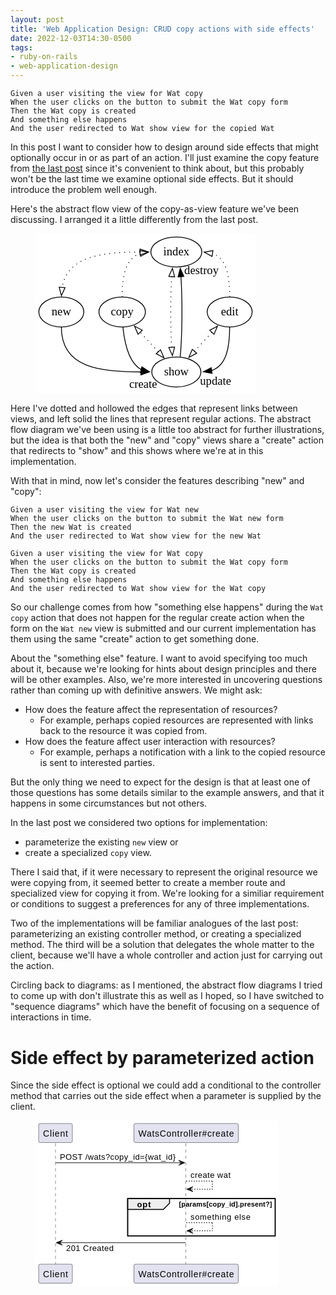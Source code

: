 ```yaml
---
layout: post
title: 'Web Application Design: CRUD copy actions with side effects'
date: 2022-12-03T14:30-0500
tags:
- ruby-on-rails
- web-application-design
--- 
```


```feature
Given a user visiting the view for Wat copy
When the user clicks on the button to submit the Wat copy form
Then the Wat copy is created
And something else happens
And the user redirected to Wat show view for the copied Wat
```

In this post I want to consider how to design around side effects that
might optionally occur in or as part of an action. I'll just examine
the copy feature from [the last post](/2022/11/14/wad-designing-copy-on-crud.html) since it's convenient to think
about, but this probably won't be the last time we examine optional
side effects. But it should introduce the problem well enough.

<!-- more -->

Here's the abstract flow view of the copy-as-view feature we've been
discussing. I arranged it a little differently from the last post.

<figure class="centered">
  <svg width="264pt" height="193pt"
       viewBox="0.00 0.00 264.00 192.63" xmlns="http://www.w3.org/2000/svg" xmlns:xlink="http://www.w3.org/1999/xlink">
    <g id="graph0" class="graph" transform="scale(1 1) rotate(0) translate(4 188.63)">
      <title>CRUD flow: copy&#45;as&#45;view</title>
      <polygon fill="white" stroke="none" points="-4,4 -4,-188.63 260,-188.63 260,4 -4,4"/>
      <!-- index -->
      <g id="node1" class="node">
	<title>index</title>
	<ellipse fill="none" stroke="black" cx="165" cy="-166.63" rx="30.59" ry="18"/>
	<text text-anchor="middle" x="165" y="-162.93" font-family="Times,serif" font-size="14.00">index</text>
      </g>
      <!-- new -->
      <g id="node2" class="node">
	<title>new</title>
	<ellipse fill="none" stroke="black" cx="27" cy="-94.63" rx="27" ry="18"/>
	<text text-anchor="middle" x="27" y="-90.93" font-family="Times,serif" font-size="14.00">new</text>
      </g>
      <!-- index&#45;&gt;new -->
      <g id="edge1" class="edge">
	<title>index:w&#45;&gt;new:n</title>
	<path fill="none" stroke="black" stroke-dasharray="1,5" d="M121.55,-166.6C76.73,-166.23 34.52,-162.4 27.9,-123.83"/>
	<polygon fill="none" stroke="black" points="121.48,-170.1 131.49,-166.63 121.5,-163.1 121.48,-170.1"/>
	<polygon fill="none" stroke="black" points="31.41,-123.83 27.12,-114.14 24.43,-124.39 31.41,-123.83"/>
      </g>
      <!-- show -->
      <g id="node3" class="node">
	<title>show</title>
	<ellipse fill="none" stroke="black" cx="165" cy="-22.63" rx="29.5" ry="18"/>
	<text text-anchor="middle" x="165" y="-18.93" font-family="Times,serif" font-size="14.00">show</text>
      </g>
      <!-- index&#45;&gt;show -->
      <g id="edge2" class="edge">
	<title>index&#45;&gt;show</title>
	<path fill="none" stroke="black" stroke-dasharray="1,5" d="M159.47,-137.16C157.84,-112.4 157.84,-76.71 159.48,-51.98"/>
	<polygon fill="none" stroke="black" points="155.97,-137.32 160.29,-147 162.95,-136.74 155.97,-137.32"/>
	<polygon fill="none" stroke="black" points="162.94,-52.59 160.28,-42.33 155.96,-52 162.94,-52.59"/>
      </g>
      <!-- new&#45;&gt;show -->
      <g id="edge7" class="edge">
	<title>new:s&#45;&gt;show:w</title>
	<path fill="none" stroke="black" d="M27,-76.63C27,-27.11 73.44,-23 122.78,-22.66"/>
	<polygon fill="black" stroke="black" points="122.5,-26.16 132.49,-22.64 122.48,-19.16 122.5,-26.16"/>
	<text text-anchor="middle" x="125.21" y="-3.8" font-family="Times,serif" font-size="14.00">create</text>
      </g>
      <!-- show&#45;&gt;index -->
      <g id="edge8" class="edge">
	<title>show&#45;&gt;index</title>
	<path fill="none" stroke="black" d="M169.59,-40.82C172.11,-64.74 172.43,-108.35 170.53,-137.16"/>
	<polygon fill="black" stroke="black" points="167.05,-136.74 169.71,-147 174.03,-137.32 167.05,-136.74"/>
	<text text-anchor="middle" x="195.17" y="-140.19" font-family="Times,serif" font-size="14.00">destroy</text>
      </g>
      <!-- edit -->
      <g id="node4" class="node">
	<title>edit</title>
	<ellipse fill="none" stroke="black" cx="229" cy="-94.63" rx="27" ry="18"/>
	<text text-anchor="middle" x="229" y="-90.93" font-family="Times,serif" font-size="14.00">edit</text>
      </g>
      <!-- show&#45;&gt;edit -->
      <g id="edge3" class="edge">
	<title>show&#45;&gt;edit</title>
	<path fill="none" stroke="black" stroke-dasharray="1,5" d="M186.63,-47.29C193.49,-54.79 201.06,-63.07 207.88,-70.54"/>
	<polygon fill="none" stroke="black" points="189.35,-45.08 180.02,-40.06 184.18,-49.8 189.35,-45.08"/>
	<polygon fill="none" stroke="black" points="205.08,-72.65 214.41,-77.67 210.24,-67.93 205.08,-72.65"/>
      </g>
      <!-- copy -->
      <g id="node5" class="node">
	<title>copy</title>
	<ellipse fill="none" stroke="black" cx="100" cy="-94.63" rx="27.9" ry="18"/>
	<text text-anchor="middle" x="100" y="-90.93" font-family="Times,serif" font-size="14.00">copy</text>
      </g>
      <!-- show&#45;&gt;copy -->
      <g id="edge4" class="edge">
	<title>show&#45;&gt;copy</title>
	<path fill="none" stroke="black" stroke-dasharray="1,5" d="M143.43,-46.87C136.39,-54.44 128.59,-62.84 121.56,-70.42"/>
	<polygon fill="none" stroke="black" points="145.97,-49.28 150.21,-39.57 140.84,-44.51 145.97,-49.28"/>
	<polygon fill="none" stroke="black" points="119.05,-67.97 114.81,-77.68 124.18,-72.73 119.05,-67.97"/>
      </g>
      <!-- edit&#45;&gt;index -->
      <g id="edge5" class="edge">
	<title>edit:n&#45;&gt;index:e</title>
	<path fill="none" stroke="black" stroke-dasharray="1,5" d="M229,-112.63C229,-136.28 226.05,-158.64 208.16,-164.9"/>
	<polygon fill="none" stroke="black" points="207.84,-161.41 198.5,-166.4 208.91,-168.33 207.84,-161.41"/>
      </g>
      <!-- edit&#45;&gt;show -->
      <g id="edge9" class="edge">
	<title>edit:s&#45;&gt;show:e</title>
	<path fill="none" stroke="black" d="M229,-76.63C229,-52.79 225.5,-30.57 207.3,-24.35"/>
	<polygon fill="black" stroke="black" points="207.91,-20.9 197.5,-22.86 206.86,-27.82 207.91,-20.9"/>
	<text text-anchor="middle" x="212.11" y="-7.08" font-family="Times,serif" font-size="14.00">update</text>
      </g>
      <!-- copy&#45;&gt;index -->
      <g id="edge6" class="edge">
	<title>copy:n&#45;&gt;index:w</title>
	<path fill="none" stroke="black" stroke-dasharray="1,5" d="M100,-112.63C100,-136.47 103.5,-158.7 121.7,-164.91"/>
	<polygon fill="none" stroke="black" points="121.09,-168.36 131.5,-166.41 122.14,-161.44 121.09,-168.36"/>
      </g>
      <!-- copy&#45;&gt;show -->
      <g id="edge10" class="edge">
	<title>copy&#45;&gt;show:w</title>
	<path fill="none" stroke="black" d="M100.91,-76.45C102.69,-59.04 107.91,-33.56 123.15,-25.31"/>
	<polygon fill="black" stroke="black" points="123.66,-28.79 132.53,-23 121.98,-22 123.66,-28.79"/>
      </g>
    </g>
  </svg>
</figure>

Here I've dotted and hollowed the edges that represent links between
views, and left solid the lines that represent regular actions. The
abstract flow diagram we've been using is a little too abstract for
further illustrations, but the idea is that both the "new" and "copy"
views share a "create" action that redirects to "show" and this shows
where we're at in this implementation.

With that in mind, now let's consider the features describing "new"
and "copy":

```feature
Given a user visiting the view for Wat new
When the user clicks on the button to submit the Wat new form
Then the new Wat is created
And the user redirected to Wat show view for the new Wat

Given a user visiting the view for Wat copy
When the user clicks on the button to submit the Wat copy form
Then the Wat copy is created
And something else happens
And the user redirected to Wat show view for the Wat copy
```

So our challenge comes from how "something else happens" during the
`Wat copy` action that does not happen for the regular create action when
the form on the `Wat new` view is submitted and our current implementation
has them using the same "create" action to get something done.

About the "something else" feature. I want to avoid specifying too
much about it, because we're looking for hints about design principles
and there will be other examples. Also, we're more interested in
uncovering questions rather than coming up with definitive answers. We
might ask:

-   How does the feature affect the representation of resources?
    -   For example, perhaps copied resources are represented with links
        back to the resource it was copied from.
-   How does the feature affect user interaction with resources?
    -   For example, perhaps a notification with a link to the copied
        resource is sent to interested parties.

But the only thing we need to expect for the design is that at least
one of those questions has some details similar to the example
answers, and that it happens in some circumstances but not others.

In the last post we considered two options for implementation:

-   parameterize the existing `new` view or
-   create a specialized `copy` view.

There I said that, if it were necessary to represent the original
resource we were copying from, it seemed better to create a member
route and specialized view for copying it from. We're looking for a
similiar requirement or conditions to suggest a preferences for any of
three implementations.

Two of the implementations will be familiar analogues of the last
post: parameterizing an existing controller method, or creating a
specialized method. The third will be a solution that delegates the
whole matter to the client, because we'll have a whole controller and
action just for carrying out the action.

Circling back to diagrams: as I mentioned, the abstract flow diagrams
I tried to come up with don't illustrate this as well as I hoped, so I
have switched to "sequence diagrams" which have the benefit of
focusing on a sequence of interactions in time.


# Side effect by parameterized action

Since the side effect is optional we could add a conditional to the
controller method that carries out the side effect when a parameter is
supplied by the client.

<figure class="centered">
  <svg xmlns="http://www.w3.org/2000/svg" xmlns:xlink="http://www.w3.org/1999/xlink" contentStyleType="text/css" height="266px" preserveAspectRatio="none" style="width:389px;height:266px;background:#FFFFFF;" version="1.1" viewBox="0 0 389 266" width="389px" zoomAndPan="magnify"><defs/><g><rect fill="none" height="59.6211" style="stroke:#000000;stroke-width:1.5;" width="236" x="147.5" y="125.1094"/><line style="stroke:#181818;stroke-width:0.5;stroke-dasharray:5.0,5.0;" x1="32" x2="32" y1="36.4883" y2="231.041"/><line style="stroke:#181818;stroke-width:0.5;stroke-dasharray:5.0,5.0;" x1="240.5" x2="240.5" y1="36.4883" y2="231.041"/><rect fill="#E2E2F0" height="30.4883" rx="2.5" ry="2.5" style="stroke:#181818;stroke-width:0.5;" width="54" x="5" y="5"/><text fill="#000000" font-family="sans-serif" font-size="14" lengthAdjust="spacing" textLength="40" x="12" y="25.5352">Client</text><rect fill="#E2E2F0" height="30.4883" rx="2.5" ry="2.5" style="stroke:#181818;stroke-width:0.5;" width="54" x="5" y="230.041"/><text fill="#000000" font-family="sans-serif" font-size="14" lengthAdjust="spacing" textLength="40" x="12" y="250.5762">Client</text><rect fill="#E2E2F0" height="30.4883" rx="2.5" ry="2.5" style="stroke:#181818;stroke-width:0.5;" width="167" x="157.5" y="5"/><text fill="#000000" font-family="sans-serif" font-size="14" lengthAdjust="spacing" textLength="153" x="164.5" y="25.5352">WatsController#create</text><rect fill="#E2E2F0" height="30.4883" rx="2.5" ry="2.5" style="stroke:#181818;stroke-width:0.5;" width="167" x="157.5" y="230.041"/><text fill="#000000" font-family="sans-serif" font-size="14" lengthAdjust="spacing" textLength="153" x="164.5" y="250.5762">WatsController#create</text><polygon fill="#181818" points="229,63.7988,239,67.7988,229,71.7988,233,67.7988" style="stroke:#181818;stroke-width:1.0;"/><line style="stroke:#181818;stroke-width:1.0;" x1="32" x2="235" y1="67.7988" y2="67.7988"/><text fill="#000000" font-family="sans-serif" font-size="13" lengthAdjust="spacing" textLength="185" x="39" y="63.0566">POST /wats?copy_id={wat_id}</text><line style="stroke:#181818;stroke-width:1.0;stroke-dasharray:2.0,2.0;" x1="241" x2="283" y1="97.1094" y2="97.1094"/><line style="stroke:#181818;stroke-width:1.0;stroke-dasharray:2.0,2.0;" x1="283" x2="283" y1="97.1094" y2="110.1094"/><line style="stroke:#181818;stroke-width:1.0;stroke-dasharray:2.0,2.0;" x1="242" x2="283" y1="110.1094" y2="110.1094"/><polygon fill="#181818" points="252,106.1094,242,110.1094,252,114.1094,248,110.1094" style="stroke:#181818;stroke-width:1.0;"/><text fill="#000000" font-family="sans-serif" font-size="13" lengthAdjust="spacing" textLength="64" x="248" y="92.3672">create wat</text><path d="M147.5,125.1094 L214.5,125.1094 L214.5,132.4199 L204.5,142.4199 L147.5,142.4199 L147.5,125.1094 " fill="#EEEEEE" style="stroke:#000000;stroke-width:1.5;"/><rect fill="none" height="59.6211" style="stroke:#000000;stroke-width:1.5;" width="236" x="147.5" y="125.1094"/><text fill="#000000" font-family="sans-serif" font-size="13" font-weight="bold" lengthAdjust="spacing" textLength="22" x="162.5" y="138.6777">opt</text><text fill="#000000" font-family="sans-serif" font-size="11" font-weight="bold" lengthAdjust="spacing" textLength="149" x="229.5" y="137.7441">[params[copy_id].present?]</text><line style="stroke:#181818;stroke-width:1.0;stroke-dasharray:2.0,2.0;" x1="241" x2="283" y1="163.7305" y2="163.7305"/><line style="stroke:#181818;stroke-width:1.0;stroke-dasharray:2.0,2.0;" x1="283" x2="283" y1="163.7305" y2="176.7305"/><line style="stroke:#181818;stroke-width:1.0;stroke-dasharray:2.0,2.0;" x1="242" x2="283" y1="176.7305" y2="176.7305"/><polygon fill="#181818" points="252,172.7305,242,176.7305,252,180.7305,248,176.7305" style="stroke:#181818;stroke-width:1.0;"/><text fill="#000000" font-family="sans-serif" font-size="13" lengthAdjust="spacing" textLength="96" x="248" y="158.9883">something else</text><polygon fill="#181818" points="43,191.7305,33,195.7305,43,199.7305,39,195.7305" style="stroke:#181818;stroke-width:1.0;"/><line style="stroke:#181818;stroke-width:1.0;" x1="37" x2="240" y1="195.7305" y2="195.7305"/><text fill="#000000" font-family="sans-serif" font-size="13" lengthAdjust="spacing" textLength="76" x="49" y="209.2988">201 Created</text><!--MD5=[688c238dd4cfd8bb30247960707ab76a]
@startuml
skinparam responseMessageBelowArrow true

participant Client
participant "WatsController#create" as Server

Client -> Server : POST /wats?copy_id={wat_id}
Server - -> Server : create wat
opt params[copy_id].present?
    Server - -> Server : something else
end
Server -> Client : 201 Created
@enduml

PlantUML version 1.2022.12(Sun Oct 23 14:12:26 EDT 2022)
(GPL source distribution)
Java Runtime: OpenJDK Runtime Environment
JVM: OpenJDK 64-Bit Server VM
Default Encoding: UTF-8
Language: en
Country: US
--></g></svg>
</figure>

What's nice about this is that we keep a single interface for creating
new `Wat` resources, and the differences in creating them, are matters
of the User interface. Error handling logic has been left to the
imagination of the reader.

What's less nice, maybe, is that it's up to the client to supply this
parameter. 

For every "golden path" there are several "stoney paths" that have to
be considered. What are the impacts if the client spuriously includes
or excludes the parameter? Obviously, the side effect happens or does
not happen spuriously as a consequence, but applications and their
users are depending on systems informing them appropriately, so the
analysis should extend to the organization, people, and processes that
depend on the application.

However, the parameter doesn't have to be someting explicitly supplied
by the user, as in the example&#x2013;it could be what I'm going to call
"implicit" by which I mean, it's still part of the request, just not
any part the user "controls". In this example, where `Wat copy` has
it's own view, the controller action could check `request.referer` to
determine if it should carry out the side effect. This mitigates the
issue somewhat.

If it seems a little eyebrow raising to use implicit parameters like
this, I think that's a good instinct. However most applications do
this kind of thing for access control, and maybe the side effect is
something that might be fairly considered "foundational" in the same
way. We'll have to come back to that.

If the server is more of an API and not rendering the views, you might
feel more constrained to use explicit parameters. If it's more
appropriate or important for the side effect to be managed on the
server then we may wish to consider using a specialized action.


# Side effect by specialized action

While I'm pretty comfortable creating new safe actions/views (per the
last post), I'm less confident about creating new unsafe actions, but
if the side effect really needs to be managed by the server, or if it
complicates methods inappropriately, a new action can be set up for
it.

What I came up with, is that the copy view will submit to a new
"member" route:

    POST /wats/{wat_id}/create_copy

and a new controller method will create the copy and invoke the side
effect. The sequence looks like this:

<figure class="centered">
  <svg xmlns="http://www.w3.org/2000/svg" xmlns:xlink="http://www.w3.org/1999/xlink" contentStyleType="text/css" height="235px" preserveAspectRatio="none" style="width:376px;height:235px;background:#FFFFFF;" version="1.1" viewBox="0 0 376 235" width="376px" zoomAndPan="magnify"><defs/><g><line style="stroke:#181818;stroke-width:0.5;stroke-dasharray:5.0,5.0;" x1="32" x2="32" y1="36.4883" y2="199.7305"/><line style="stroke:#181818;stroke-width:0.5;stroke-dasharray:5.0,5.0;" x1="266" x2="266" y1="36.4883" y2="199.7305"/><rect fill="#E2E2F0" height="30.4883" rx="2.5" ry="2.5" style="stroke:#181818;stroke-width:0.5;" width="54" x="5" y="5"/><text fill="#000000" font-family="sans-serif" font-size="14" lengthAdjust="spacing" textLength="40" x="12" y="25.5352">Client</text><rect fill="#E2E2F0" height="30.4883" rx="2.5" ry="2.5" style="stroke:#181818;stroke-width:0.5;" width="54" x="5" y="198.7305"/><text fill="#000000" font-family="sans-serif" font-size="14" lengthAdjust="spacing" textLength="40" x="12" y="219.2656">Client</text><rect fill="#E2E2F0" height="30.4883" rx="2.5" ry="2.5" style="stroke:#181818;stroke-width:0.5;" width="206" x="163" y="5"/><text fill="#000000" font-family="sans-serif" font-size="14" lengthAdjust="spacing" textLength="192" x="170" y="25.5352">WatsController#create_copy</text><rect fill="#E2E2F0" height="30.4883" rx="2.5" ry="2.5" style="stroke:#181818;stroke-width:0.5;" width="206" x="163" y="198.7305"/><text fill="#000000" font-family="sans-serif" font-size="14" lengthAdjust="spacing" textLength="192" x="170" y="219.2656">WatsController#create_copy</text><polygon fill="#181818" points="254,63.7988,264,67.7988,254,71.7988,258,67.7988" style="stroke:#181818;stroke-width:1.0;"/><line style="stroke:#181818;stroke-width:1.0;" x1="32" x2="260" y1="67.7988" y2="67.7988"/><text fill="#000000" font-family="sans-serif" font-size="13" lengthAdjust="spacing" textLength="210" x="39" y="63.0566">POST /wats/{wat_id}/create_copy</text><line style="stroke:#181818;stroke-width:1.0;stroke-dasharray:2.0,2.0;" x1="266" x2="308" y1="97.1094" y2="97.1094"/><line style="stroke:#181818;stroke-width:1.0;stroke-dasharray:2.0,2.0;" x1="308" x2="308" y1="97.1094" y2="110.1094"/><line style="stroke:#181818;stroke-width:1.0;stroke-dasharray:2.0,2.0;" x1="267" x2="308" y1="110.1094" y2="110.1094"/><polygon fill="#181818" points="277,106.1094,267,110.1094,277,114.1094,273,110.1094" style="stroke:#181818;stroke-width:1.0;"/><text fill="#000000" font-family="sans-serif" font-size="13" lengthAdjust="spacing" textLength="64" x="273" y="92.3672">create wat</text><line style="stroke:#181818;stroke-width:1.0;stroke-dasharray:2.0,2.0;" x1="266" x2="308" y1="139.4199" y2="139.4199"/><line style="stroke:#181818;stroke-width:1.0;stroke-dasharray:2.0,2.0;" x1="308" x2="308" y1="139.4199" y2="152.4199"/><line style="stroke:#181818;stroke-width:1.0;stroke-dasharray:2.0,2.0;" x1="267" x2="308" y1="152.4199" y2="152.4199"/><polygon fill="#181818" points="277,148.4199,267,152.4199,277,156.4199,273,152.4199" style="stroke:#181818;stroke-width:1.0;"/><text fill="#000000" font-family="sans-serif" font-size="13" lengthAdjust="spacing" textLength="96" x="273" y="134.6777">something else</text><polygon fill="#181818" points="43,160.4199,33,164.4199,43,168.4199,39,164.4199" style="stroke:#181818;stroke-width:1.0;"/><line style="stroke:#181818;stroke-width:1.0;" x1="37" x2="265" y1="164.4199" y2="164.4199"/><text fill="#000000" font-family="sans-serif" font-size="13" lengthAdjust="spacing" textLength="76" x="49" y="177.9883">201 Created</text><!--MD5=[86ab485252ae4837be814708ed093169]
@startuml
skinparam responseMessageBelowArrow true

participant Client
participant "WatsController#create_copy" as Server

Client -> Server : POST /wats/{wat_id}/create_copy
Server - -> Server : create wat
Server - -> Server : something else
Server -> Client : 201 Created
@enduml

PlantUML version 1.2022.12(Sun Oct 23 14:12:26 EDT 2022)
(GPL source distribution)
Java Runtime: OpenJDK Runtime Environment
JVM: OpenJDK 64-Bit Server VM
Default Encoding: UTF-8
Language: en
Country: US
--></g></svg>
</figure>

What's nice about this is that it's really simple (again, error
handling logic has been left to the imagination of the reader).

The client still has to choose the right interface, but, in the case
of the `copy` feature, it lines up with the two views:

-   `new` uses the basic `POST /wats` and
-   `copy` uses the new `POST /wats/{wat_id}/create_copy`.

I want to briefly examine what makes me uncomfortable about this
implementation. The basic unsafe actions &#x2013; `create`, `update`,
`delete` &#x2013; do four things:

1.  check their parameters
2.  carry out their action
3.  carry out any side effects
4.  redirect to a view (alternatively, render a response for an API client)

Controller methods should be marshalling resources and making certain
kinds of decisions about how to fulfill the request. It's not at all
obvious to me when we should consider making a new controller action
to fulfill a request. Any aspect of the four items could reasonably be
subject to a parametric conditions.

It's only because of the requirement that the side effect be mediated
by the server, and as we've seen, that's not really a strong
distinction. Clients have to be configured to use either appropriate
parameters or appropriate interfaces in both cases.


## Alternate names

It was recently suggested to me that a good alternate name for the
"copy" view would be "template". So,

    GET /wats/{id}/template

This would free up "copy" to be used as the name of the action, so
instead of `create_copy` it would be, just `copy` and the request
would be:

    POST /wats/{id}/copy

Although, I like the semantics of this a lot, I'm going to stick with
calling the action `create_copy`. For one thing, I expect to get into
examples which may not have good semantic names. If you only have one
word for the action and it will serve as a view, I think a convention
of naming specialized actions after one of the basic actions like
this:

-   `create_*`
-   `update_*`
-   `destroy_*`

will probably work well to corral our interfaces into ones that
better abide by REST constraints.


# Side effect by delegated client action

If the side effect is something that can be independently invoked,
then delegating the invokation to the client may be justified. This
could allow us to use the standard `create` interface for copying the
objects while the side effect interface is used when the client needs
that side effect.

<figure class="centered">
  <svg xmlns="http://www.w3.org/2000/svg" xmlns:xlink="http://www.w3.org/1999/xlink" contentStyleType="text/css" height="529px" preserveAspectRatio="none" style="width:473px;height:529px;background:#FFFFFF;" version="1.1" viewBox="0 0 473 529" width="473px" zoomAndPan="magnify"><defs/><g><rect fill="none" height="352.0156" style="stroke:#000000;stroke-width:1.5;" width="456.5" x="10" y="125.1094"/><rect fill="none" height="133.1973" style="stroke:#000000;stroke-width:1.5;" width="402.5" x="20" y="250.3516"/><line style="stroke:#181818;stroke-width:0.5;stroke-dasharray:5.0,5.0;" x1="57" x2="57" y1="36.4883" y2="494.125"/><line style="stroke:#181818;stroke-width:0.5;stroke-dasharray:5.0,5.0;" x1="196.5" x2="196.5" y1="36.4883" y2="494.125"/><line style="stroke:#181818;stroke-width:0.5;stroke-dasharray:5.0,5.0;" x1="351.5" x2="351.5" y1="36.4883" y2="494.125"/><rect fill="#E2E2F0" height="30.4883" rx="2.5" ry="2.5" style="stroke:#181818;stroke-width:0.5;" width="54" x="30" y="5"/><text fill="#000000" font-family="sans-serif" font-size="14" lengthAdjust="spacing" textLength="40" x="37" y="25.5352">Client</text><rect fill="#E2E2F0" height="30.4883" rx="2.5" ry="2.5" style="stroke:#181818;stroke-width:0.5;" width="54" x="30" y="493.125"/><text fill="#000000" font-family="sans-serif" font-size="14" lengthAdjust="spacing" textLength="40" x="37" y="513.6602">Client</text><rect fill="#E2E2F0" height="30.4883" rx="2.5" ry="2.5" style="stroke:#181818;stroke-width:0.5;" width="167" x="113.5" y="5"/><text fill="#000000" font-family="sans-serif" font-size="14" lengthAdjust="spacing" textLength="153" x="120.5" y="25.5352">WatsController#create</text><rect fill="#E2E2F0" height="30.4883" rx="2.5" ry="2.5" style="stroke:#181818;stroke-width:0.5;" width="167" x="113.5" y="493.125"/><text fill="#000000" font-family="sans-serif" font-size="14" lengthAdjust="spacing" textLength="153" x="120.5" y="513.6602">WatsController#create</text><rect fill="#E2E2F0" height="30.4883" rx="2.5" ry="2.5" style="stroke:#181818;stroke-width:0.5;" width="122" x="290.5" y="5"/><text fill="#000000" font-family="sans-serif" font-size="14" lengthAdjust="spacing" textLength="108" x="297.5" y="25.5352">SomethingsElse</text><rect fill="#E2E2F0" height="30.4883" rx="2.5" ry="2.5" style="stroke:#181818;stroke-width:0.5;" width="122" x="290.5" y="493.125"/><text fill="#000000" font-family="sans-serif" font-size="14" lengthAdjust="spacing" textLength="108" x="297.5" y="513.6602">SomethingsElse</text><polygon fill="#181818" points="185,63.7988,195,67.7988,185,71.7988,189,67.7988" style="stroke:#181818;stroke-width:1.0;"/><line style="stroke:#181818;stroke-width:1.0;" x1="57" x2="191" y1="67.7988" y2="67.7988"/><text fill="#000000" font-family="sans-serif" font-size="13" lengthAdjust="spacing" textLength="72" x="64" y="63.0566">POST /wats</text><line style="stroke:#181818;stroke-width:1.0;stroke-dasharray:2.0,2.0;" x1="197" x2="239" y1="97.1094" y2="97.1094"/><line style="stroke:#181818;stroke-width:1.0;stroke-dasharray:2.0,2.0;" x1="239" x2="239" y1="97.1094" y2="110.1094"/><line style="stroke:#181818;stroke-width:1.0;stroke-dasharray:2.0,2.0;" x1="198" x2="239" y1="110.1094" y2="110.1094"/><polygon fill="#181818" points="208,106.1094,198,110.1094,208,114.1094,204,110.1094" style="stroke:#181818;stroke-width:1.0;"/><text fill="#000000" font-family="sans-serif" font-size="13" lengthAdjust="spacing" textLength="64" x="204" y="92.3672">create wat</text><path d="M10,125.1094 L72,125.1094 L72,132.4199 L62,142.4199 L10,142.4199 L10,125.1094 " fill="#EEEEEE" style="stroke:#000000;stroke-width:1.5;"/><rect fill="none" height="352.0156" style="stroke:#000000;stroke-width:1.5;" width="456.5" x="10" y="125.1094"/><text fill="#000000" font-family="sans-serif" font-size="13" font-weight="bold" lengthAdjust="spacing" textLength="17" x="25" y="138.6777">alt</text><text fill="#000000" font-family="sans-serif" font-size="11" font-weight="bold" lengthAdjust="spacing" textLength="51" x="87" y="137.7441">[success]</text><polygon fill="#181818" points="68,142.4199,58,146.4199,68,150.4199,64,146.4199" style="stroke:#181818;stroke-width:1.0;"/><line style="stroke:#181818;stroke-width:1.0;" x1="62" x2="196" y1="146.4199" y2="146.4199"/><text fill="#000000" font-family="sans-serif" font-size="13" lengthAdjust="spacing" textLength="76" x="74" y="159.9883">201 Created</text><polygon fill="#181818" points="339.5,189.041,349.5,193.041,339.5,197.041,343.5,193.041" style="stroke:#181818;stroke-width:1.0;"/><line style="stroke:#181818;stroke-width:1.0;" x1="57" x2="345.5" y1="193.041" y2="193.041"/><text fill="#000000" font-family="sans-serif" font-size="13" lengthAdjust="spacing" textLength="96" x="64" y="188.2988">something else</text><line style="stroke:#181818;stroke-width:1.0;stroke-dasharray:2.0,2.0;" x1="351.5" x2="393.5" y1="222.3516" y2="222.3516"/><line style="stroke:#181818;stroke-width:1.0;stroke-dasharray:2.0,2.0;" x1="393.5" x2="393.5" y1="222.3516" y2="235.3516"/><line style="stroke:#181818;stroke-width:1.0;stroke-dasharray:2.0,2.0;" x1="352.5" x2="393.5" y1="235.3516" y2="235.3516"/><polygon fill="#181818" points="362.5,231.3516,352.5,235.3516,362.5,239.3516,358.5,235.3516" style="stroke:#181818;stroke-width:1.0;"/><text fill="#000000" font-family="sans-serif" font-size="13" lengthAdjust="spacing" textLength="96" x="358.5" y="217.6094">something else</text><path d="M20,250.3516 L82,250.3516 L82,257.6621 L72,267.6621 L20,267.6621 L20,250.3516 " fill="#EEEEEE" style="stroke:#000000;stroke-width:1.5;"/><rect fill="none" height="133.1973" style="stroke:#000000;stroke-width:1.5;" width="402.5" x="20" y="250.3516"/><text fill="#000000" font-family="sans-serif" font-size="13" font-weight="bold" lengthAdjust="spacing" textLength="17" x="35" y="263.9199">alt</text><text fill="#000000" font-family="sans-serif" font-size="11" font-weight="bold" lengthAdjust="spacing" textLength="51" x="97" y="262.9863">[success]</text><polygon fill="#181818" points="68,267.6621,58,271.6621,68,275.6621,64,271.6621" style="stroke:#181818;stroke-width:1.0;"/><line style="stroke:#181818;stroke-width:1.0;" x1="62" x2="350.5" y1="271.6621" y2="271.6621"/><text fill="#000000" font-family="sans-serif" font-size="13" lengthAdjust="spacing" textLength="24" x="74" y="285.2305">2xx</text><line style="stroke:#000000;stroke-width:1.0;stroke-dasharray:2.0,2.0;" x1="20" x2="422.5" y1="297.9727" y2="297.9727"/><text fill="#000000" font-family="sans-serif" font-size="11" font-weight="bold" lengthAdjust="spacing" textLength="45" x="25" y="308.6074">[failure]</text><polygon fill="#181818" points="68,311.9277,58,315.9277,68,319.9277,64,315.9277" style="stroke:#181818;stroke-width:1.0;"/><line style="stroke:#181818;stroke-width:1.0;" x1="62" x2="350.5" y1="315.9277" y2="315.9277"/><text fill="#000000" font-family="sans-serif" font-size="13" lengthAdjust="spacing" textLength="61" x="74" y="329.4961">4xx | 5xx</text><line style="stroke:#181818;stroke-width:1.0;stroke-dasharray:2.0,2.0;" x1="57" x2="99" y1="362.5488" y2="362.5488"/><line style="stroke:#181818;stroke-width:1.0;stroke-dasharray:2.0,2.0;" x1="99" x2="99" y1="362.5488" y2="375.5488"/><line style="stroke:#181818;stroke-width:1.0;stroke-dasharray:2.0,2.0;" x1="58" x2="99" y1="375.5488" y2="375.5488"/><polygon fill="#181818" points="68,371.5488,58,375.5488,68,379.5488,64,375.5488" style="stroke:#181818;stroke-width:1.0;"/><text fill="#000000" font-family="sans-serif" font-size="13" lengthAdjust="spacing" textLength="126" x="64" y="357.8066">show error message</text><line style="stroke:#000000;stroke-width:1.0;stroke-dasharray:2.0,2.0;" x1="10" x2="466.5" y1="391.5488" y2="391.5488"/><text fill="#000000" font-family="sans-serif" font-size="11" font-weight="bold" lengthAdjust="spacing" textLength="45" x="15" y="402.1836">[failure]</text><polygon fill="#181818" points="68,405.5039,58,409.5039,68,413.5039,64,409.5039" style="stroke:#181818;stroke-width:1.0;"/><line style="stroke:#181818;stroke-width:1.0;" x1="62" x2="196" y1="409.5039" y2="409.5039"/><text fill="#000000" font-family="sans-serif" font-size="13" lengthAdjust="spacing" textLength="61" x="74" y="423.0723">4xx | 5xx</text><line style="stroke:#181818;stroke-width:1.0;stroke-dasharray:2.0,2.0;" x1="57" x2="99" y1="456.125" y2="456.125"/><line style="stroke:#181818;stroke-width:1.0;stroke-dasharray:2.0,2.0;" x1="99" x2="99" y1="456.125" y2="469.125"/><line style="stroke:#181818;stroke-width:1.0;stroke-dasharray:2.0,2.0;" x1="58" x2="99" y1="469.125" y2="469.125"/><polygon fill="#181818" points="68,465.125,58,469.125,68,473.125,64,469.125" style="stroke:#181818;stroke-width:1.0;"/><text fill="#000000" font-family="sans-serif" font-size="13" lengthAdjust="spacing" textLength="126" x="64" y="451.3828">show error message</text><!--MD5=[8bfc1f473156805ea54ff7ef95eadef0]
@startuml
skinparam responseMessageBelowArrow true

participant Client
participant "WatsController#create" as Server1
participant "SomethingsElse" as Server2

Client -> Server1 : POST /wats
Server1 - -> Server1 : create wat
alt success
  Server1 -> Client : 201 Created
  Client -> Server2 : something else
  Server2 - -> Server2 : something else
  alt success
    Server2 -> Client : 2xx
  else failure
    Server2 -> Client : 4xx | 5xx
    Client - -> Client : show error message
  end
else failure
  Server1 -> Client : 4xx | 5xx
  Client - -> Client : show error message
end
@enduml

PlantUML version 1.2022.12(Sun Oct 23 14:12:26 EDT 2022)
(GPL source distribution)
Java Runtime: OpenJDK Runtime Environment
JVM: OpenJDK 64-Bit Server VM
Default Encoding: UTF-8
Language: en
Country: US
--></g></svg>
</figure>

What's nice about this is that it relies on abilities client already
has, so the development effort lies in configuring the client to use
it. I did add some error handling for this one to give a flavor of the
kind of planning one would actually have to do.

However, with this solution great responsibility falls upon the
client. This raises a lot of questions about how clients are
configured, where business logic is defined, and how it is
communicated to the entities that carry it out. We'll have to come
back to this too.


# Summary and conclusion

Reviewing the implementations and commentary I see a kind of decision
tree emerging from some of the questions:

-   Who should be responsible for triggering the side effect?
    -   server: maybe use specialized action
    -   client:
        -   can the side effect be triggered independently?
            -   yes: create a separate action for the effect
            -   no: parameterize an existing action

Other questions asked:

-   How does a side effect feature:
    -   effect representation of resources?
    -   effect user interaction with resources?
-   How shall spurious uses of the interfaces and parameters be handled?
-   For parameterized interfaces, what would suggest that "implicit"
    rather than "explicit" parameters be used?
    -   nomenclature of "implicit/explicit" seems weird, but here's what I
        mean by them:
        -   "explicit" parameters are options the user controls, examples:
            -   query params
            -   request body
        -   "implicit" parameters are more like session states the user
            doesn't control, examples:
            -   referer (or other) header
            -   client or user information encoded in an access token
-   How can we discover useful semantics for the interfaces or
    parameters?
    -   (Note to self, I should work on my "Lexicode" project some more.)
-   How can we configure and/or communicate business level requirements
    to clients?

That's a lot of future posts!

Writing this has been really hard. One thing I keep stumbling over in
the revision process has been what I'm calling the "nomenclature
knot". There's a lot of jargon, and even though I'm trying to be
careful with it, I may not be using it as well as I should, so I think
I'm going to take a crack at that next.

This is complicated, nuanced stuff, if I can't come up with simple
language for writing about it, I will have to strive to be clear about
the language I use, as coherent about it as I can, and provide context
if consistency is a problem&#x2013;for example if two domains share some
terminology.

We'll see what I come up with.

